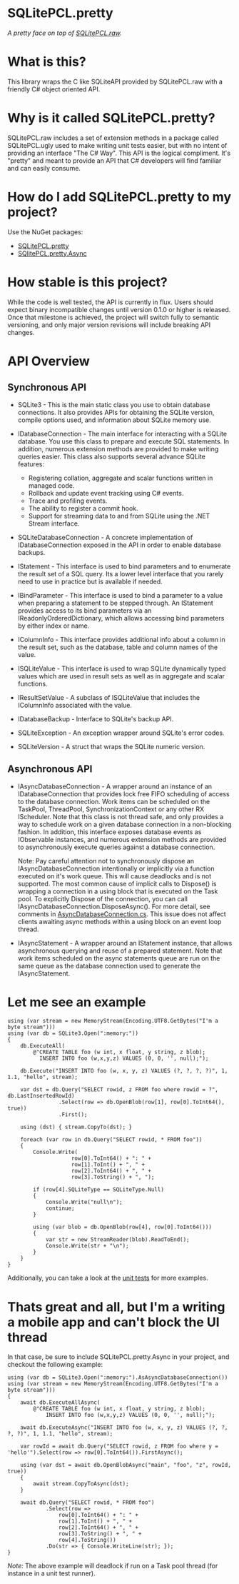 SQLitePCL.pretty
================
*A pretty face on top of [SQLitePCL.raw](http://github.com/ericsink/SQLitePCL.raw).* 

# What is this?

This library wraps the C like SQLiteAPI provided by SQLitePCL.raw with a friendly C# object oriented API. 

# Why is it called SQLitePCL.pretty?

SQLitePCL.raw includes a set of extension methods in a package called SQLitePCL.ugly used to make writing unit tests easier, but with no intent of providing an interface "The C# Way". This API is the logical compliment. It's "pretty" and meant to provide an API that C# developers will find familiar and can easily consume.

# How do I add SQLitePCL.pretty to my project?

Use the NuGet packages:
* [SQLitePCL.pretty](http://www.nuget.org/packages/SQLitePCL.pretty/)
* [SQlitePCL.pretty.Async](http://www.nuget.org/packages/SQLitePCL.pretty.Async/)

# How stable is this project?

While the code is well tested, the API is currently in flux. Users should expect binary incompatible changes until version 0.1.0 or higher is released. Once that milestone is achieved, the project will switch fully to semantic versioning, and only major version revisions will include breaking API changes.

# API Overview

## Synchronous API

* SQLite3 - This is the main static class you use to obtain database connections. It also provides APIs for obtaining the SQLite version, compile options used, and information about SQLite memory use.

* IDatabaseConnection - The main interface for interacting with a SQLite database. You use this class to prepare and execute SQL statements. In addition, numerous extension methods are provided to make writing queries easier. This class also supports several advance SQLite features:
  * Registering collation, aggregate and scalar functions written in managed code.
  * Rollback and update event tracking using C# events.
  * Trace and profiling events.
  * The ability to register a commit hook.
  * Support for streaming data to and from SQLite using the .NET Stream interface.
   
* SQLiteDatabaseConnection - A concrete implementation of IDatabaseConnection exposed in the API in order to enable database backups. 

* IStatement - This interface is used to bind parameters and to enumerate the result set of a SQL query. Its a lower level interface that you rarely need to use in practice but is available if needed.

* IBindParameter - This interface is used to bind a parameter to a value when preparing a statement to be stepped through. An IStatement provides access to its bind parameters via an IReadonlyOrderedDictionary, which allows accessing bind parameters by either index or name.

* IColumnInfo - This interface provides additional info about a column in the result set, such as the database, table and column names of the value.

* ISQLiteValue - This interface is used to wrap SQLite dynamically typed values which are used in result sets as well as in aggregate and scalar functions. 

* IResultSetValue - A subclass of ISQLiteValue that includes the IColumnInfo associated with the value.

* IDatabaseBackup - Interface to SQLite's backup API.

* SQLiteException - An exception wrapper around SQLite's error codes.

* SQLiteVersion - A struct that wraps the SQLite numeric version.

## Asynchronous API
* IAsyncDatabaseConnection - A wrapper around an instance of an IDatabaseConnection that provides lock free FIFO scheduling of access to the database connection. Work items can be scheduled on the TaskPool, ThreadPool, SynchronizationContext or any other RX IScheduler. Note that this class is not thread safe, and only provides a way to schedule work on a given database connection in a non-blocking fashion. In addition, this interface exposes database events as IObservable instances, and numerous extension methods are provided to asynchronously execute queries against a database connection. 

  Note: Pay careful attention not to synchronously dispose an IAsyncDatabaseConnection intentionally or implicitly via a function executed on it's work queue. This will cause deadlocks and is not supported. The most common cause of implicit calls to Dispose() is wrapping a connection in a using block that is executed on the Task pool. To explicitly Dispose of the connection, you can call IAsyncDatabaseConnection.DisposeAsync(). For more detail, see comments in [AsyncDatabaseConnection.cs](http://github.com/bordoley/SQLitePCL.pretty/blob/master/SQLitePCL.pretty.Async/AsyncDatabaseConnection.cs#L241-263). This issue does not affect clients awaiting async methods within a using block on an event loop thread.

* IAsyncStatement - A wrapper around an IStatement instance, that allows asynchronous querying and reuse of a prepared statement. Note that work items scheduled on the async statements queue are run on the same queue as the database connection used to generate the IAsyncStatement.

# Let me see an example
```
using (var stream = new MemoryStream(Encoding.UTF8.GetBytes("I'm a byte stream")))
using (var db = SQLite3.Open(":memory:"))
{
    db.ExecuteAll(
        @"CREATE TABLE foo (w int, x float, y string, z blob);
          INSERT INTO foo (w,x,y,z) VALUES (0, 0, '', null);");

    db.Execute("INSERT INTO foo (w, x, y, z) VALUES (?, ?, ?, ?)", 1, 1.1, "hello", stream);

    var dst = db.Query("SELECT rowid, z FROM foo where rowid = ?", db.LastInsertedRowId)
                .Select(row => db.OpenBlob(row[1], row[0].ToInt64(), true))
                .First();

    using (dst) { stream.CopyTo(dst); }

    foreach (var row in db.Query("SELECT rowid, * FROM foo"))
    {
        Console.Write(
                    row[0].ToInt64() + ": " +
                    row[1].ToInt() + ", " +
                    row[2].ToInt64() + ", " +
                    row[3].ToString() + ", ");

        if (row[4].SQLiteType == SQLiteType.Null)
        {
            Console.Write("null\n");
            continue;
        }

        using (var blob = db.OpenBlob(row[4], row[0].ToInt64()))
        {
            var str = new StreamReader(blob).ReadToEnd();
            Console.Write(str + "\n");
        }
    }
}
```

Additionally, you can take a look at the [unit tests](http://github.com/bordoley/SQLitePCL.pretty/tree/master/SQLitePCL.pretty.tests) for more examples.

# Thats great and all, but I'm a writing a mobile app and can't block the UI thread

In that case, be sure to include SQLitePCL.pretty.Async in your project, and checkout the following example:

```
using (var db = SQLite3.Open(":memory:").AsAsyncDatabaseConnection())
using (var stream = new MemoryStream(Encoding.UTF8.GetBytes("I'm a byte stream")))
{
    await db.ExecuteAllAsync(
        @"CREATE TABLE foo (w int, x float, y string, z blob);
            INSERT INTO foo (w,x,y,z) VALUES (0, 0, '', null);");

    await db.ExecuteAsync("INSERT INTO foo (w, x, y, z) VALUES (?, ?, ?, ?)", 1, 1.1, "hello", stream);

    var rowId = await db.Query("SELECT rowid, z FROM foo where y = 'hello'").Select(row => row[0].ToInt64()).FirstAsync();

    using (var dst = await db.OpenBlobAsync("main", "foo", "z", rowId, true))
    {
        await stream.CopyToAsync(dst);
    }

    await db.Query("SELECT rowid, * FROM foo")
            .Select(row =>
                row[0].ToInt64() + ": " +
                row[1].ToInt() + ", " +
                row[2].ToInt64() + ", " +
                row[3].ToString() + ", " +
                row[4].ToString())
            .Do(str => { Console.WriteLine(str); });
}
```
*Note:* The above example will deadlock if run on a Task pool thread (for instance in a unit test runner).
